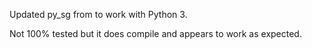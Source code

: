 Updated py_sg from to work with Python 3.

Not 100% tested but it does compile and appears to work as expected.

